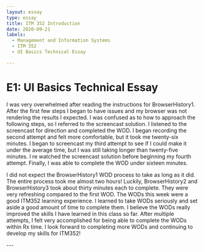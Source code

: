 ```yaml
---
layout: essay
type: essay
title: ITM 352 Introduction
date: 2020-09-21
labels:
  - Management and Information Systems
  - ITM 352
  - UI Basics Technical Essay

---
```

# E1: UI Basics Technical Essay
<p>I was very overwhelmed after reading the instructions for BrowserHistory1. After the first few steps I began to have issues and my browser was not rendering the results I expected. I was confused as to how to approach the following steps, so I referred to the screencast solution. I listened to the screencast for direction and completed the WOD. I began recording the second attempt and felt more comfortable, but it took me twenty-six minutes. I began to screencast my third attempt to see if I could make it under the average time, but I was still taking longer than twenty-five minutes. I re watched the screencast solution before beginning my fourth attempt. Finally, I was able to complete the WOD under sixteen minutes.</p> 
<p>I did not expect the BrowserHistory1 WOD process to take as long as it did. The entire process took me almost two hours! Luckily, BrowserHistory2 and BrowserHistory3 took about thirty minutes each to complete. They were very refreshing compared to the first WOD. The WODs this week were a good ITM352 learning experience. I learned to take WODs seriously and set aside a good amount of time to complete them. I believe the WODs really improved the skills I have learned in this class so far. After multiple attempts, I felt very accomplished for being able to complete the WODs within Rx time. I look forward to completing more WODs and continuing to develop my skills for ITM352!</p>
---
